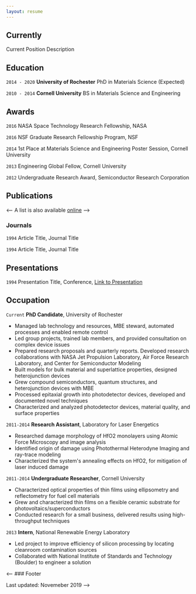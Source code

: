 ```yaml
---
layout: resume
---
```

## Currently

Current Position Description

## Education

`2014 - 2020`
__University of Rochester__
PhD in Materials Science (Expected)

`2010 - 2014`
__Cornell University__
BS in Materials Science and Engineering 

## Awards

`2016`
NASA Space Technology Research Fellowship, NASA

`2016`
NSF Graduate Research Fellowship Program, NSF

`2014`
1st Place at Materials Science and Engineering Poster Session, Cornell University

`2013`
Engineering Global Fellow, Cornell University

`2012`
Undergraduate Research Award, Semiconductor Research Corporation

## Publications

<-- A list is also available [online](https://scholar.google.co.uk/citations?user=XaOFLHIAAAAJ) -->

### Journals

`1994`
Article Title, Journal Title

`1994`
Article Title, Journal Title


## Presentations

`1994`
Presentation Title, Conference, <a href="https://MyWebsite.tld/presentation1">Link to Presentation</a>


## Occupation

`Current`
__PhD Candidate__, University of Rochester 

-	Managed lab technology and resources, MBE steward, automated processes and enabled remote control
-	Led group projects, trained lab members, and provided consultation on complex device issues
-	Prepared research proposals and quarterly reports. Developed research collaborations with NASA Jet Propulsion Laboratory, Air Force Research Laboratory, and Center for Semiconductor Modeling
-	Built models for bulk material and superlattice properties, designed heterojunction devices
-	Grew compound semiconductors, quantum structures, and heterojunction devices with MBE
-	Processed epitaxial growth into photodetector devices, developed and documented novel techniques
-	Characterized and analyzed photodetector devices, material quality, and surface properties

`2011-2014`
__Research Assistant__, Laboratory for Laser Energetics

-	Researched damage morphology of HfO2 monolayers using Atomic Force Microscopy and image analysis
-	Identified origin of damage using Photothermal Heterodyne Imaging and ray-trace modeling
-	Characterized the system's annealing effects on HfO2, for mitigation of laser induced damage

`2011-2014`
__Undergraduate Researcher__, Cornell University

-	Characterized optical properties of thin films using ellipsometry and reflectometry for fuel cell materials
-	Grew and characterized thin films on a flexible ceramic substrate for photovoltaics/superconductors
-	Conducted research for a small business, delivered results using high-throughput techniques

`2013`
__Intern__, National Renewable Energy Laboratory

-	Led project to improve efficiency of silicon processing by locating cleanroom contamination sources
-	Collaborated with National Institute of Standards and Technology (Boulder) to engineer a solution

<-- ### Footer

Last updated: Novemeber 2019 -->


